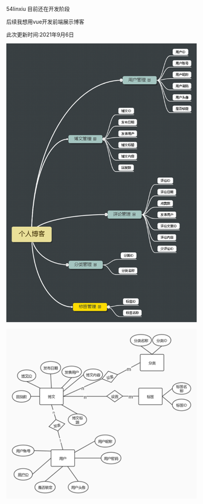 54linxiu
目前还在开发阶段

后续我想用vue开发前端展示博客

此次更新时间:2021年9月6日



![nt](./data/nt.png)


![er](./data/ER.jpg)


